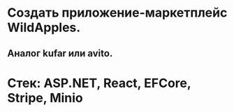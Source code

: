 # Создать приложение-маркетплейс **WildApples**. 
## Аналог kufar или avito. 
# Стек: ASP.NET, React, EFCore, Stripe, Minio
